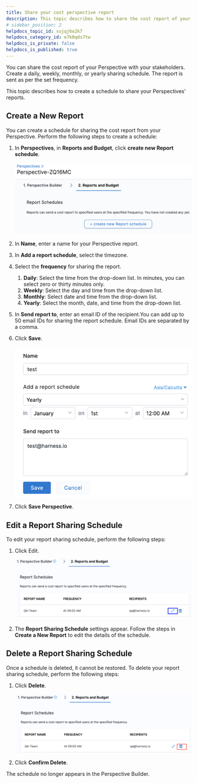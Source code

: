 ```yaml
---
title: Share your cost perspective report
description: This topic describes how to share the cost report of your Perspective with the stakeholders.
# sidebar_position: 2
helpdocs_topic_id: sujqj6o2k7
helpdocs_category_id: e7k0qds7tw
helpdocs_is_private: false
helpdocs_is_published: true
---
```


You can share the cost report of your Perspective with your stakeholders. Create a daily, weekly, monthly, or yearly sharing schedule. The report is sent as per the set frequency.

This topic describes how to create a schedule to share your Perspectives' reports.

## Create a New Report

You can create a schedule for sharing the cost report from your Perspective. Perform the following steps to create a schedule:

1. In **Perspectives**, in **Reports and Budget**, click **create new Report schedule**.
   
     ![](./static/share-cost-perspective-report-00.png)
2. In **Name**, enter a name for your Perspective report.
3. In **Add a report schedule**, select the timezone.
4. Select the **frequency** for sharing the report.
	1. **Daily**: Select the time from the drop-down list.
	In minutes, you can select zero or thirty minutes only.
	2. **Weekly**: Select the day and time from the drop-down list.
	3. **Monthly**: Select date and time from the drop-down list.
	4. **Yearly**: Select the month, date, and time from the drop-down list.
5. In **Send report to**, enter an email ID of the recipient.You can add up to 50 email IDs for sharing the report schedule. Email IDs are separated by a comma.
6. Click **Save**.
   
     ![](./static/share-cost-perspective-report-01.png)
7. Click **Save Perspective**.

## Edit a Report Sharing Schedule

To edit your report sharing schedule, perform the following steps:

1. Click Edit.
   
     ![](./static/share-cost-perspective-report-02.png)
2. The **Report Sharing Schedule** settings appear. Follow the steps in **Create a New Report** to edit the details of the schedule.

## Delete a Report Sharing Schedule

Once a schedule is deleted, it cannot be restored. To delete your report sharing schedule, perform the following steps:

1. Click **Delete**.
   
     ![](./static/share-cost-perspective-report-03.png)

2. Click **Confirm Delete**.

The schedule no longer appears in the Perspective Builder.


